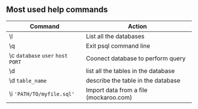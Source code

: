 ## Most used help commands

Command     | Action |
------------|--------|
\l          | List all the databases |
\q          | Exit psql command line |
\c `database` `user` `host` `PORT`         | Coonect database to perform query |
\d          | list all the tables in the database |
\d `table_name` | describe the table in the database |
\i `'PATH/TO/myfile.sql'` | Import data from a file (mockaroo.com) |
